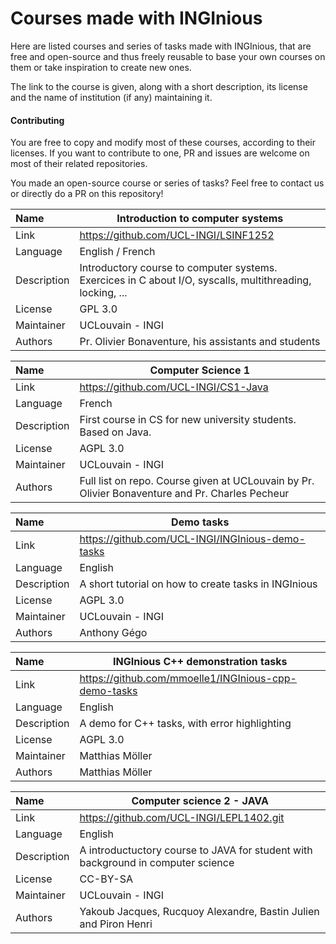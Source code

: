 # Courses made with INGInious

Here are listed courses and series of tasks made with INGInious, 
that are free and open-source and thus freely reusable to base your own courses on them
or take inspiration to create new ones.

The link to the course is given, along with a short description, 
its license and the name of institution (if any) maintaining it.

#### Contributing

You are free to copy and modify most of these courses, according to their licenses. 
If you want to contribute to one, PR and issues are welcome on most of their related repositories.

You made an open-source course or series of tasks? 
Feel free to contact us or directly do a PR on this repository! 

| Name | Introduction to computer systems      |
| :---- | ------------------------------------- |
| Link | https://github.com/UCL-INGI/LSINF1252 |
| Language | English / French |
| Description | Introductory course to computer systems. Exercices in C about I/O, syscalls, multithreading, locking, ... |
| License | GPL 3.0 |
| Maintainer | UCLouvain - INGI
| Authors | Pr. Olivier Bonaventure, his assistants and students

| Name | Computer Science 1 |
| :---- | ------------------------------------- |
| Link | https://github.com/UCL-INGI/CS1-Java |
| Language | French |
| Description | First course in CS for new university students. Based on Java. |
| License | AGPL 3.0 |
| Maintainer | UCLouvain - INGI
| Authors | Full list on repo. Course given at UCLouvain by Pr. Olivier Bonaventure and Pr. Charles Pecheur

| Name | Demo tasks |
| :---- | ------------------------------------- |
| Link | https://github.com/UCL-INGI/INGInious-demo-tasks |
| Language | English |
| Description | A short tutorial on how to create tasks in INGInious |
| License | AGPL 3.0 |
| Maintainer | UCLouvain - INGI
| Authors | Anthony Gégo

| Name | INGInious C++ demonstration tasks |
| :---- | ------------------------------------- |
| Link | https://github.com/mmoelle1/INGInious-cpp-demo-tasks |
| Language | English |
| Description | A demo for C++ tasks, with error highlighting |
| License | AGPL 3.0 |
| Maintainer | Matthias Möller |
| Authors | Matthias Möller |

| Name | Computer science 2 - JAVA |
| :---- | ------------------------------------- |
| Link | https://github.com/UCL-INGI/LEPL1402.git |
| Language | English |
| Description | A introductuctory course to JAVA for student with background in computer science |
| License | CC-BY-SA |
| Maintainer | UCLouvain - INGI |
| Authors | Yakoub Jacques, Rucquoy Alexandre, Bastin Julien and Piron Henri |
